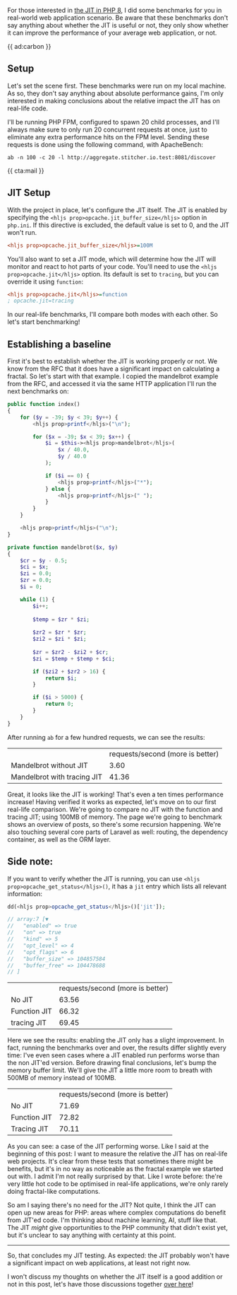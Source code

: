 For those interested in [the JIT in PHP 8](/blog/php-jit), I did some benchmarks for you in real-world web application scenario. Be aware that these benchmarks don't say anything about whether the JIT is useful or not, they only show whether it can improve the performance of your average web application, or not.

{{ ad:carbon }}

## Setup

Let's set the scene first. These benchmarks were run on my local machine. As so, they don't say anything about absolute performance gains, I'm only interested in making conclusions about the relative impact the JIT has on real-life code.

I'll be running PHP FPM, configured to spawn 20 child processes, and I'll always make sure to only run 20 concurrent requests at once, just to eliminate any extra performance hits on the FPM level. Sending these requests is done using the following command, with ApacheBench:

```
ab -n 100 -c 20 -l http://aggregate.stitcher.io.test:8081/discover
``` 

{{ cta:mail }}

## JIT Setup

With the project in place, let's configure the JIT itself. The JIT is enabled by specifying the `<hljs prop>opcache.jit_buffer_size</hljs>` option in `php.ini`. If this directive is excluded, the default value is set to 0, and the JIT won't run.

```ini
<hljs prop>opcache.jit_buffer_size</hljs>=100M
```

You'll also want to set a JIT mode, which will determine how the JIT will monitor and react to hot parts of your code. You'll need to use the `<hljs prop>opcache.jit</hljs>` option. Its default is set to `tracing`, but you can override it using `function`:

```ini
<hljs prop>opcache.jit</hljs>=function
; opcache.jit=tracing
```

In our real-life benchmarks, I'll compare both modes with each other.
So let's start benchmarking!

## Establishing a baseline

First it's best to establish whether the JIT is working properly or not. We know from the RFC that it does have a significant impact on calculating a fractal. So let's start with that example. I copied the mandelbrot example from the RFC, and accessed it via the same HTTP application I'll run the next benchmarks on:

```php
public function index()
{
    for ($y = -39; $y < 39; $y++) {
        <hljs prop>printf</hljs>("\n");

        for ($x = -39; $x < 39; $x++) {
            $i = $this-><hljs prop>mandelbrot</hljs>(
                $x / 40.0,
                $y / 40.0
            );

            if ($i == 0) {
                <hljs prop>printf</hljs>("*");
            } else {
                <hljs prop>printf</hljs>(" ");
            }
        }
    }

    <hljs prop>printf</hljs>("\n");
}

private function mandelbrot($x, $y)
{
    $cr = $y - 0.5;
    $ci = $x;
    $zi = 0.0;
    $zr = 0.0;
    $i = 0;

    while (1) {
        $i++;
        
        $temp = $zr * $zi;
        
        $zr2 = $zr * $zr;
        $zi2 = $zi * $zi;
        
        $zr = $zr2 - $zi2 + $cr;
        $zi = $temp + $temp + $ci;

        if ($zi2 + $zr2 > 16) {
            return $i;
        }

        if ($i > 5000) {
            return 0;
        }
    }
}
```

After running `ab` for a few hundred requests, we can see the results:

<table>
<tr class="table-head">
    <td></td>
    <td class="right">requests/second (more is better)</td>
</tr>
<tr>
    <td>Mandelbrot without JIT</td>
    <td class="right">3.60</td>
</tr>
<tr>
    <td>Mandelbrot with tracing JIT</td>
    <td class="right">41.36</td>
</tr>
</table>

Great, it looks like the JIT is working! That's even a ten times performance increase! Having verified it works as expected, let's move on to our first real-life comparison. We're going to compare no JIT with the function and tracing JIT; using 100MB of memory. The page we're going to benchmark shows an overview of posts, so there's some recursion happening. We're also touching several core parts of Laravel as well: routing, the dependency container, as well as the ORM layer. 

<div class="sidenote">
<h2>Side note:</h2>

If you want to verify whether the JIT is running, you can use `<hljs prop>opcache_get_status</hljs>()`, it has a `jit` entry which lists all relevant information:

```php
dd(<hljs prop>opcache_get_status</hljs>()['jit']);

// array:7 [▼
//   "enabled" => true
//   "on" => true
//   "kind" => 5
//   "opt_level" => 4
//   "opt_flags" => 6
//   "buffer_size" => 104857584
//   "buffer_free" => 104478688
// ]
```
</div>

<table>
<tr class="table-head">
    <td></td>
    <td class="right">requests/second (more is better)</td>
</tr>
<tr>
    <td>No JIT</td>
    <td class="right">63.56</td>
</tr>
<tr>
    <td>Function JIT</td>
    <td class="right">66.32</td>
</tr>
<tr>
    <td>tracing JIT</td>
    <td class="right">69.45</td>
</tr>
</table>

Here we see the results: enabling the JIT only has a slight improvement. In fact, running the benchmarks over and over, the results differ slightly every time: I've even seen cases where a JIT enabled run performs worse than the non JIT'ed version. Before drawing final conclusions, let's bump the memory buffer limit. We'll give the JIT a little more room to breath with 500MB of memory instead of 100MB.

<table>
<tr class="table-head">
    <td></td>
    <td class="right">requests/second (more is better)</td>
</tr>
<tr>
    <td>No JIT</td>
    <td class="right">71.69</td>
</tr>
<tr>
    <td>Function JIT</td>
    <td class="right">72.82</td>
</tr>
<tr>
    <td>Tracing JIT</td>
    <td class="right">70.11</td>
</tr>
</table>

As you can see: a case of the JIT performing worse. Like I said at the beginning of this post: I want to measure the relative the JIT has on real-life web projects. It's clear from these tests that sometimes there might be benefits, but it's in no way as noticeable as the fractal example we started out with. I admit I'm not really surprised by that. Like I wrote before: the're very little hot code to be optimised in real-life applications, we're only rarely doing fractal-like computations.

So am I saying there's no need for the JIT? Not quite, I think the JIT can open up new areas for PHP: areas where complex computations do benefit from JIT'ed code. I'm thinking about machine learning, AI, stuff like that. The JIT _might_ give opportunities to the PHP community that didn't exist yet, but it's unclear to say anything with certainty at this point. 

---

So, that concludes my JIT testing. As expected: the JIT probably won't have a significant impact on web applications, at least not right now. 

I won't discuss my thoughts on whether the JIT itself is a good addition or not in this post, let's have those discussions together [over here](*https://news.ycombinator.com/item?id=23721344)!  
